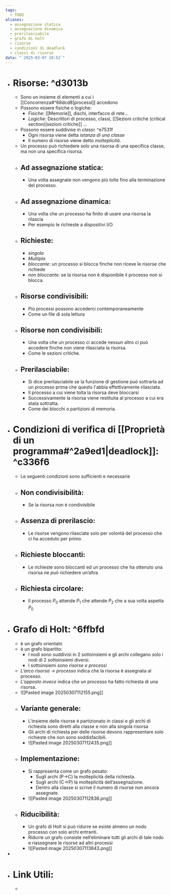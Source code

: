 ```yaml
---
tags:
  - TODO
aliases:
  - assegnazione statica
  - assegnazione dinamica
  - prerilasciabile
  - grafo di holt
  - risorse
  - condizioni di deadlock
  - classi di risorse
data: "`2025-03-07 10:52`"
---
```

- # Risorse: ^d3013b
	- Sono un insieme di elementi a cui i [[Concorrenza#^68dcd8|processi]] accedono
	- Possono essere fisiche o logiche:
		- _Fisiche_: [[Memorie]], dischi, interfacce di rete…
		- _Logiche_: Descrittori di processo, classi, [[Sezioni critiche (critical section)|sezioni critiche]] … 
	- Possono essere suddivise in _classi_: ^e7531f
		- Ogni risorsa viene detta _istanza di una classe_
		- Il numero di risorse viene detto _molteplicità_.
	- Un processo può richiedere solo una risorsa di una specifica classe, ma non una specifica risorsa.
	- ## Ad assegnazione statica:
		- Una volta assegnate non vengono più tolte fino alla terminazione del processo.
	- ## Ad assegnazione dinamica:
		- Una volta che un processo ha finito di usare una risorsa la rilascia
		- Per esempio le richieste a dispositivi I/O
	- ## Richieste:
		- _singola_
		- _Multipla_
		- _bloccante_: un processo si blocca finche non riceve le risorse che richiede
		- _non bloccante_: se la risorsa non è disponibile il processo non si blocca.
	- ## Risorse condivisibili:
		- Più processi possono accederci contemporaneamente
		- Come un file di sola lettura
	- ## Risorse non condivisibili:
		- Una volta che un processo ci accede nessun altro ci può accedere finche non viene rilasciata la risorsa.
		- Come le sezioni critiche.
	- ## Prerilasciabile:
		- Si dice prerilasciabile se la funzione di gestione può sottrarla ad un processo prima che questo l'abbia effettivamente rilasciata.
		- Il processo a cui viene tolta la risorsa deve bloccarsi
		- Successivamente la risorsa viene restituita al processo a cui era stata sottratta.
		- Come dei blocchi o partizioni di memoria.
- # Condizioni di verifica di [[Proprietà di un programma#^2a9ed1|deadlock]]: ^c336f6
	- Le seguenti condizioni sono sufficienti e necessarie
	- ## Non condivisibilità:
		- Se la risorsa non è condivisibile
	- ## Assenza di prerilascio:
		- Le risorse vengono rilasciate solo per volontà del processo che ci ha acceduto per primo.
	- ## Richieste bloccanti:
		- Le richieste sono bloccanti ed un processo che ha ottenuto una risorsa ne può richiedere un’altra.
	- ## Richiesta circolare:
		- Il processo $P_{0}$ attende $P_{1}$ che attende $P_{2}$ che a sua volta aspetta $P_{0}$ 
- # Grafo di Holt: ^6ffbfd
	- è un grafo orientato
	- è un grafo bipartito:
		- I nodi sono suddivisi in 2 sottoinsiemi e gli archi collegano solo i nodi di 2 sottoinsiemi diversi.
		- I sottoinsiemi sono _risorse e processi_
	- _L’arco risorsa → processo_ indica che la risorsa è assegnata al processo.
	- _L’opposto invece_ indica che un processo ha fatto richiesta di una risorsa.
	- ![[Pasted image 20250307112155.png]]
	- ## Variante generale:
		- L'insieme delle risorse è partizionato in classi e gli archi di richiesta sono diretti alla classe e non alla singola risorsa
		- Gli archi di richiesta per delle risorse devono rappresentare solo richieste che non sono soddisfacibili. 
		- ![[Pasted image 20250307112435.png]]
	- ## Implementazione:
		- Si rappresenta come un grafo pesato:
			- Sugli archi (P→C) la molteplicità della richiesta.
			- Sugli archi (C→P) la molteplicità dell’assegnazione.
			- Dentro alla classe si scrive il numero di risorse non ancora assegnate.
		- ![[Pasted image 20250307112838.png]]
	- ## Riducibilità:
		- Un grafo di Holt si può ridurre se esiste almeno un nodo processo con solo archi entranti.
		- Ridurre un grafo consiste nell’eliminare tutti gli archi di tale nodo e riassegnare le risorse ad altri processi
		- ![[Pasted image 20250307113843.png]]
- 
- # Link Utili:
	- 